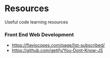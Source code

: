 # Resources
Useful code learning resources

### Front End Web Development
- https://flaviocopes.com/page/list-subscribed/
- https://github.com/getify/You-Dont-Know-JS
